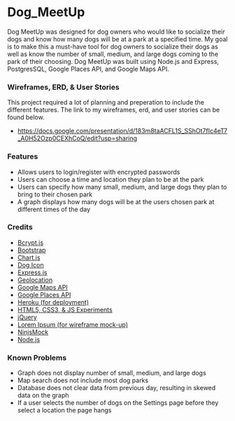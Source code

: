 # Dog_MeetUp

Dog MeetUp was designed for dog owners who would like to socialize their dogs and know how many dogs will be at a park at a specified time. My goal is to make this a must-have tool for dog owners to socialize their dogs as well as know the number of small, medium, and large dogs coming to the park of their choosing.  Dog MeetUp was built using Node.js and Express, PostgresSQL, Google Places API, and Google Maps API.

### Wireframes, ERD, & User Stories
This project required a lot of planning and preperation to include the different features.  The link to my wireframes, erd, and user stories can be found below.
* https://docs.google.com/presentation/d/183m8taACFL1S_SShOt7fIc4eT7_A0H52Ozp0CEXhCoQ/edit?usp=sharing

### Features
* Allows users to login/register with encrypted passwords
* Users can choose a time and location they plan to be at the park
* Users can specify how many small, medium, and large dogs they plan to bring to their chosen park
* A graph displays how many dogs will be at the users chosen park at different times of the day

### Credits
* [Bcrypt.js](https://www.npmjs.com/package/bcryptjs)
* [Bootstrap](getbootstrap.com)
* [Chart.js](http://www.chartjs.org/)
* [Dog Icon](http://downloadicons.net/dog-icons?page=2)
* [Express.js](http://expressjs.com)
* [Geolocation](https://developers.google.com/maps/documentation/javascript/examples/map-geolocation)
* [Google Maps API](https://developers.google.com/maps/tutorials/fundamentals/adding-a-google-map)
* [Google Places API](https://developers.google.com/places/)
* [Heroku (for deployment)](http://heroku.com)
* [HTML5, CSS3, & JS Experiments](http://experiments.wemakesites.net/css3-rating-stars-with-selection.html)
* [jQuery](jquery.com)
* [Lorem Ipsum (for wireframe mock-up)](http://www.lipsum.com/)
* [NinjsMock](https://ninjamock.com/)
* [Node.js](http://nodejs.org)

### Known Problems
* Graph does not display number of small, medium, and large dogs
* Map search does not include most dog parks
* Database does not clear data from previous day, resulting in skewed data on the graph
* If a user selects the number of dogs on the Settings page before they select a location the page hangs